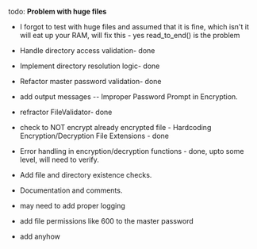 todo:
**Problem with huge files**
- I forgot to test with huge files and assumed that it is fine, which isn't it will eat up your RAM, will fix this - yes read_to_end() is the problem


- Handle directory access validation- done
- Implement directory resolution logic- done
- Refactor master password validation- done
- add output messages -- Improper Password Prompt in Encryption.
- refractor FileValidator- done
- check to NOT encrypt already encrypted file - Hardcoding Encryption/Decryption File Extensions - done
- Error handling in encryption/decryption functions - done, upto some level, will need to verify.
- Add file and directory existence checks.
- Documentation and comments.
- may need to add proper logging
- add file permissions like 600 to the master password
- add anyhow

